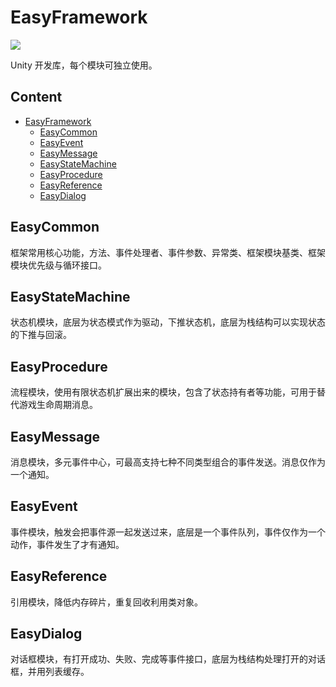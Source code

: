 # EasyFramework
 ![](https://img.shields.io/github/license/JomiXedYu/JxCode.CoreLib?style=for-the-badge)

Unity 开发库，每个模块可独立使用。

## Content
- [EasyFramework](#EasyFramework)
  - [EasyCommon](#EasyCommon)
  - [EasyEvent](#EasyEvent)
  - [EasyMessage](#EasyMessage)
  - [EasyStateMachine](#EasyStateMachine)
  - [EasyProcedure](#EasyProcedure)
  - [EasyReference](#EasyReference)
  - [EasyDialog](#EasyDialog)

## EasyCommon
框架常用核心功能，方法、事件处理者、事件参数、异常类、框架模块基类、框架模块优先级与循环接口。

## EasyStateMachine
状态机模块，底层为状态模式作为驱动，下推状态机，底层为栈结构可以实现状态的下推与回滚。

## EasyProcedure
流程模块，使用有限状态机扩展出来的模块，包含了状态持有者等功能，可用于替代游戏生命周期消息。

## EasyMessage
消息模块，多元事件中心，可最高支持七种不同类型组合的事件发送。消息仅作为一个通知。

## EasyEvent
事件模块，触发会把事件源一起发送过来，底层是一个事件队列，事件仅作为一个动作，事件发生了才有通知。

## EasyReference
引用模块，降低内存碎片，重复回收利用类对象。

## EasyDialog
对话框模块，有打开成功、失败、完成等事件接口，底层为栈结构处理打开的对话框，并用列表缓存。
